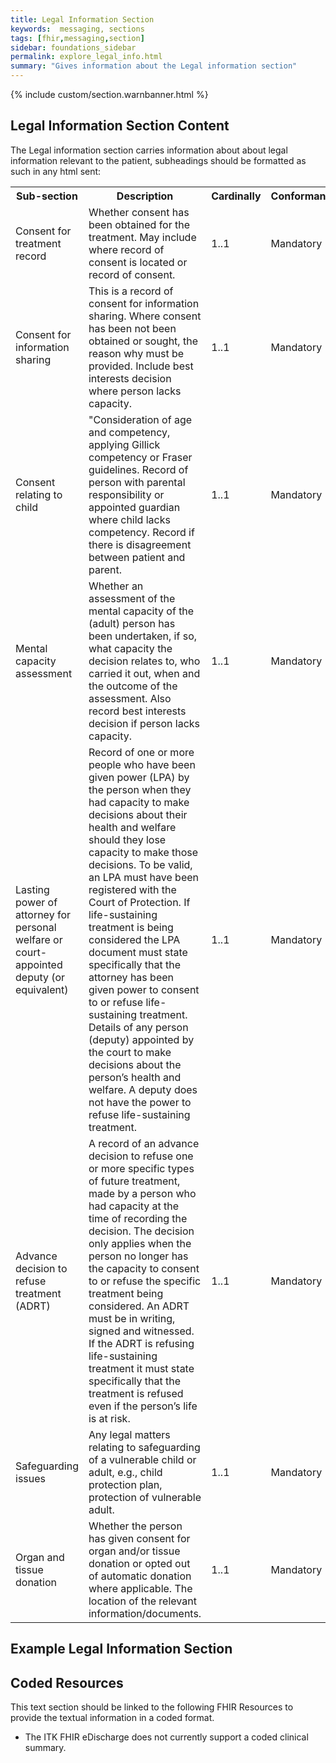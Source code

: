 ```yaml
---
title: Legal Information Section
keywords:  messaging, sections
tags: [fhir,messaging,section]
sidebar: foundations_sidebar
permalink: explore_legal_info.html
summary: "Gives information about the Legal information section"
---
```


{% include custom/section.warnbanner.html %}

## Legal Information Section Content ##
The Legal information section carries information about about legal information relevant to the patient, subheadings should be formatted as such in any html sent:

<table width="100%">
<tr>
<th width="25%">Sub-section</th>
<th width="45%">Description</th>
<th width="15%">Cardinally</th>
<th width="15%">Conformance</th>
</tr>
<tr>
<td>Consent for treatment record</td>
<td>Whether consent has been obtained for the treatment. May include where record of consent is located or record of consent.
</td>
<td>1..1</td>
<td>Mandatory</td>
</tr>
<tr>
<td>Consent for information sharing</td>
<td>This is a record of consent for information sharing. Where consent has been not been obtained or sought, the reason why must be provided. Include best interests decision where person lacks capacity.</td>
<td>1..1</td>
<td>Mandatory</td>
</tr>
<tr>
<td>Consent relating to child</td>
<td>"Consideration of age and competency, applying Gillick competency or Fraser guidelines.
Record of person with parental responsibility or appointed guardian where child lacks competency. Record if there is disagreement between patient and parent. 
</td>
<td>1..1</td>
<td>Mandatory</td>
</tr>
<tr>
<td>Mental capacity assessment</td>
<td>Whether an assessment of the mental capacity of the (adult) person has been undertaken, if so, what capacity the decision relates to, who carried it out, when and the outcome of the assessment. Also record best interests decision if person lacks capacity.</td>
<td>1..1</td>
<td>Mandatory</td>
</tr>
<tr> 
<td>Lasting power of attorney for personal welfare  or court-appointed deputy (or equivalent)</td>
<td>Record of one or more people who have been given power (LPA) by the person when they had capacity to make decisions about their health and welfare should they lose capacity to make those decisions. To be valid, an LPA must have been registered with the Court of Protection. If life-sustaining treatment is being considered the LPA document must state specifically that the attorney has been given power to consent to or refuse life-sustaining treatment. Details of any person (deputy) appointed by the court to make decisions about the person’s health and welfare. A deputy does not have the power to refuse life-sustaining treatment.</td>
<td>1..1</td>
<td>Mandatory</td>
</tr>
<tr> 
<td>Advance decision to refuse treatment (ADRT)</td>
<td>A record of an advance decision to refuse one or more specific types of future treatment, made by a person who had capacity at the time of recording the decision. The decision only applies when the person no longer has the capacity to consent to or refuse the specific treatment being considered. An ADRT must be in writing, signed and witnessed. If the ADRT is refusing life-sustaining treatment it must state specifically that the treatment is refused even if the person’s life is at risk.
</td>
<td>1..1</td>
<td>Mandatory</td>
</tr>
<tr> 
<td>Safeguarding issues</td>
<td>Any legal matters relating to safeguarding of a vulnerable child or adult, e.g., child protection plan, protection of vulnerable adult.</td>
<td>1..1</td>
<td>Mandatory</td>
</tr>
<tr> 
<td>Organ and tissue donation</td> 
<td>Whether the person has given consent for organ and/or tissue donation or opted out of automatic donation where applicable. The location of the relevant information/documents.</td>
<td>1..1</td>
<td>Mandatory</td>
</tr>
</table>

 




## Example Legal Information Section ##

<script src="https://gist.github.com/IOPS-DEV/407d219b7bcc5f70343690974d11e6b5.js"></script>

## Coded Resources ##

This text section should be linked to the following FHIR Resources to provide the textual information in a coded format.

- The ITK FHIR eDischarge does not currently support a coded clinical summary.







